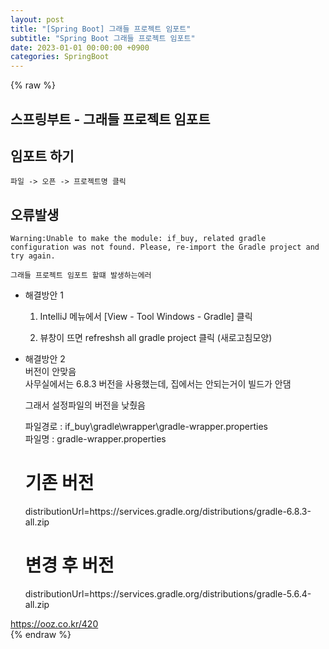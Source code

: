 ```yaml
---  
layout: post  
title: "[Spring Boot] 그래들 프로젝트 임포트"  
subtitle: "Spring Boot 그래들 프로젝트 임포트"  
date: 2023-01-01 00:00:00 +0900  
categories: SpringBoot  
---  
```

{% raw %}  
## 스프링부트 - 그래들 프로젝트 임포트  
  
## 임포트 하기  
	파일 -> 오픈 -> 프로젝트명 클릭  
  
## 오류발생  
	Warning:Unable to make the module: if_buy, related gradle configuration was not found. Please, re-import the Gradle project and try again.  
  
	그래들 프로젝트 임포트 할떄 발생하는에러  
  
- 해결방안 1  
	1. IntelliJ 메뉴에서 [View - Tool Windows - Gradle] 클릭  
  
	2. 뷰창이 뜨면 refreshsh all gradle project 클릭 (새로고침모양)  
  
- 해결방안 2  
	버전이 안맞음  
	사무실에서는 6.8.3 버전을 사용했는데, 집에서는 안되는거이 빌드가 안댐  
  
	그래서 설정파일의 버전을 낮췄음  
  
	파일경로 : if_buy\gradle\wrapper\gradle-wrapper.properties  
	파일명 : gradle-wrapper.properties  
  
	기존 버전  
	=================================================================================================================  
	distributionUrl=https\://services.gradle.org/distributions/gradle-6.8.3-all.zip  
  
	변경 후 버전  
	=================================================================================================================  
	distributionUrl=https\://services.gradle.org/distributions/gradle-5.6.4-all.zip  
  
https://ooz.co.kr/420  
{% endraw %}